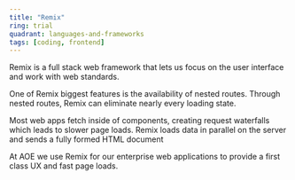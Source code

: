 ```yaml
---
title: "Remix"
ring: trial
quadrant: languages-and-frameworks
tags: [coding, frontend]
---
```


Remix is a full stack web framework that lets us focus on the user interface and work with web standards.

One of Remix biggest features is the availability of nested routes. Through nested routes, Remix can eliminate nearly every loading state.

Most web apps fetch inside of components, creating request waterfalls which leads to slower page loads. Remix loads data in parallel on the server and sends a fully formed HTML document

At AOE we use Remix for our enterprise web applications to provide a first class UX and fast page loads.
